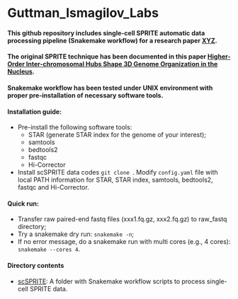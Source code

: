 # Guttman_Ismagilov_Labs

#### This github repository includes single-cell SPRITE automatic data processing pipeline (Snakemake workflow) for a research paper [XYZ](https://github.com/caltech-bioinformatics-resource-center/Guttman_Ismagilov_Labs). 
#### The original SPRITE technique has been documented in this paper [Higher-Order Inter-chromosomal Hubs Shape 3D Genome Organization in the Nucleus](https://www.cell.com/cell/pdf/S0092-8674(18)30636-6.pdf).   
#### Snakemake workflow has been tested under UNIX environment with proper pre-installation of necessary software tools. 
####
#### Installation guide:
* Pre-install the following software tools:
  * STAR (generate STAR index for the genome of your interest);
  * samtools
  * bedtools2
  * fastqc
  * Hi-Corrector
* Install scSPRITE data codes `git clone `. Modify `config.yaml` file with local PATH information for STAR, STAR index, samtools, bedtools2, fastqc and Hi-Corrector.

#### Quick run:
* Transfer raw paired-end fastq files (xxx1.fq.gz, xxx2.fq.gz) to raw_fastq directory;
* Try a snakemake dry run: `snakemake -n`;
* If no error message, do a snakemake run with multi cores (e.g., 4 cores): `snakemake --cores 4`.
####
#### Directory contents 
* [scSPRITE](https://github.com/caltech-bioinformatics-resource-center/Guttman_Ismagilov_Labs/tree/master/scSPRITE): A folder with Snakemake workflow scripts to process single-cell SPRITE data.

